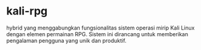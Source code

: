 # kali-rpg
hybrid yang menggabungkan fungsionalitas sistem operasi mirip Kali Linux dengan elemen permainan RPG. Sistem ini dirancang untuk memberikan pengalaman pengguna yang unik dan produktif.
